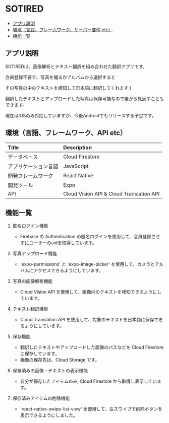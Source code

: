 # SOTIRED

-   [アプリ説明](#explanation)
-   [環境（言語、フレームワーク、サーバー要件 etc）](#dependency)
-   [機能一覧](#functions)

## <a id="explanation"> アプリ説明 </a>

SOTIREDは、画像解析とテキスト翻訳を組み合わせた翻訳アプリです。

会員登録不要で、写真を撮るかアルバムから選択すると

その写真の中のテキストを検知して日本語に翻訳してくれます:)

翻訳したテキストとアップロードした写真は保存可能なので後から見返すこともできます。

現在はiOSのみ対応していますが、今後Androidでもリリースする予定です。

## <a id="dependency"> 環境（言語、フレームワーク、API etc） </a>

| Title      | Description |
| :--------- | :---------- |
| データベース     | Cloud Firestore |
| アプリケーション言語 | JavaScript |
| 開発フレームワーク  | React Native |
| 開発ツール  | Expo |
| API | Cloud Vision API & Cloud Translation API |

## <a id="functions"> 機能一覧 </a>

1.  匿名ログイン機能

    -   Firebase の Authentication の匿名ログインを使用して、会員登録させずにユーザーのuidを取得しています。

2.  写真アップロード機能

    -   'expo-permissions' と 'expo-image-picker' を使用して、カメラとアルバムにアクセスできるようにしています。

3.  写真の画像解析機能

    -   Cloud Vision API を使用して、画像内のテキストを検知できるようにしています。

4.  テキスト翻訳機能

    -   Cloud Translation API を使用して、対象のテキストを日本語に保存できるようにしています。

5.  保存機能

    -   翻訳したテキストやアップロードした画像のパスなどを Cloud Firestore に保存しています。
    -   画像の保存先は、Cloud Storage です。
    
6.  保存済みの画像・テキストの表示機能

    -   自分が保存したアイテムのみ, Cloud Firestore から取得し表示しています。
    
7. 保存済みアイテムの削除機能

    -   'react-native-swipe-list-view' を使用して、左スワイプで削除ボタンを表示できるようにしました。
